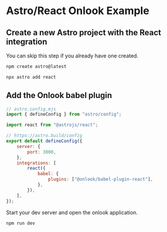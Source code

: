 # Astro/React Onlook Example

## Create a new Astro project with the React integration

You can skip this step if you already have one created.

```bash
npm create astro@latest
```

```bash
npx astro add react
```

## Add the Onlook babel plugin

```js
// astro.config.mjs
import { defineConfig } from "astro/config";

import react from "@astrojs/react";

// https://astro.build/config
export default defineConfig({
	server: {
		port: 3000,
	},
	integrations: [
		react({
			babel: {
				plugins: ["@onlook/babel-plugin-react"],
			},
		}),
	],
});
```

Start your dev server and open the onlook application.

```bash
npm run dev
```
